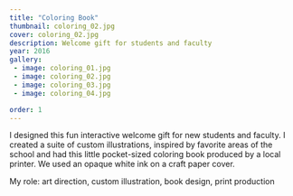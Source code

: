 ```yaml
---
title: "Coloring Book"
thumbnail: coloring_02.jpg
cover: coloring_02.jpg
description: Welcome gift for students and faculty
year: 2016
gallery:
 - image: coloring_01.jpg
 - image: coloring_02.jpg
 - image: coloring_03.jpg
 - image: coloring_04.jpg

order: 1
---
```


I designed this fun interactive welcome gift for new students and faculty. I created a suite of custom illustrations, inspired by favorite areas of the school and had this little pocket-sized coloring book produced by a local printer. We used an opaque white ink on a craft paper cover. 

My role: art direction, custom illustration, book design, print production
